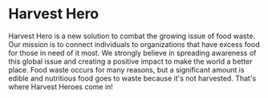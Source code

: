 # Harvest Hero

Harvest Hero is a new solution to combat the growing issue of food waste. Our mission is to connect individuals to organizations that have excess food for those in need of it most. We strongly believe in spreading awareness of this global issue and creating a positive impact to make the world a better place. Food waste occurs for many reasons, but a significant amount is edible and nutritious food goes to waste because it's not harvested. That's where Harvest Heroes come in!
